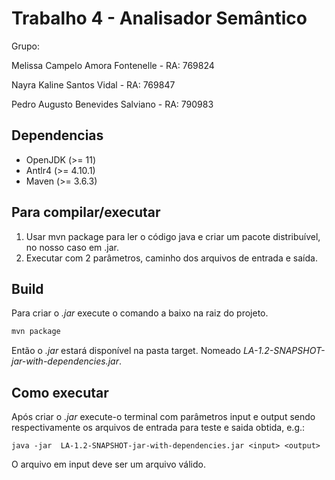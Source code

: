 # Trabalho 4 - Analisador Semântico

Grupo:

Melissa Campelo Amora Fontenelle - RA: 769824

Nayra Kaline Santos Vidal - RA: 769847

Pedro Augusto Benevides Salviano - RA: 790983

## Dependencias
- OpenJDK (>= 11)
- Antlr4 (>= 4.10.1)
- Maven (>= 3.6.3)

## Para compilar/executar
1. Usar mvn package para ler o código java e criar um pacote distribuível, no nosso caso em .jar.
2. Executar com 2 parâmetros, caminho dos arquivos de entrada e saída.

## Build
Para criar o *.jar* execute o comando a baixo na raiz do projeto.
```bash
mvn package
```
Então o *.jar* estará disponível na pasta target.
Nomeado *LA-1.2-SNAPSHOT-jar-with-dependencies.jar*. 

## Como executar
Após criar o *.jar* execute-o terminal com parâmetros input e output sendo respectivamente os arquivos de entrada para teste e saida 
obtida, e.g.:
```
java -jar  LA-1.2-SNAPSHOT-jar-with-dependencies.jar <input> <output>
```
O arquivo em input deve ser um arquivo válido.